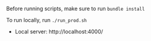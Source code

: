 Before running scripts, make sure to run `bundle install`

To run locally, run `./run_prod.sh`
- Local server: http://localhost:4000/

